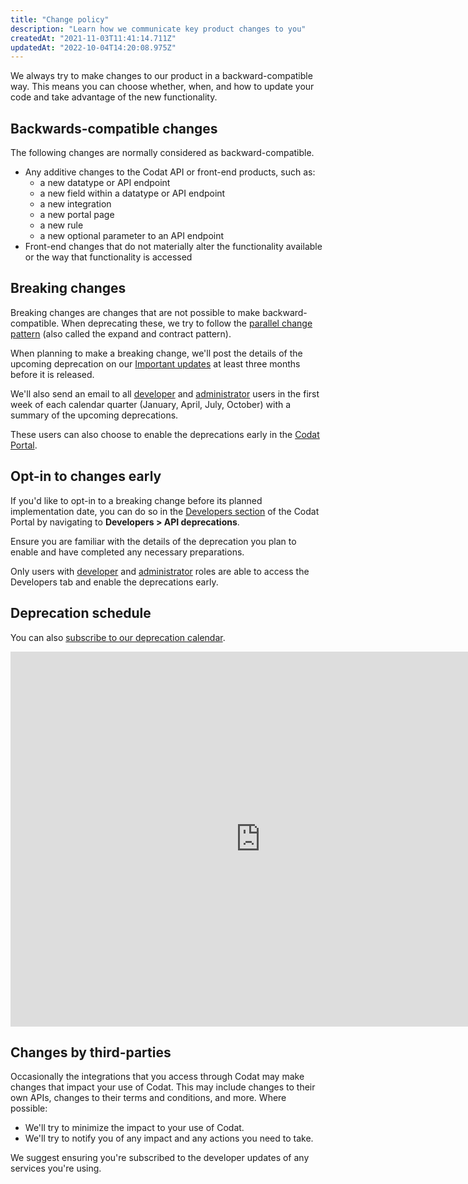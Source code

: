 ```yaml
---
title: "Change policy"
description: "Learn how we communicate key product changes to you"
createdAt: "2021-11-03T11:41:14.711Z"
updatedAt: "2022-10-04T14:20:08.975Z"
---
```


We always try to make changes to our product in a backward-compatible way. This means you can choose whether, when, and how to update your code and take advantage of the new functionality.

## Backwards-compatible changes

The following changes are normally considered as backward-compatible.
- Any additive changes to the Codat API or front-end products, such as:
    - a new datatype or API endpoint
    - a new field within a datatype or API endpoint
    - a new integration
    - a new portal page
    - a new rule
    - a new optional parameter to an API endpoint
- Front-end changes that do not materially alter the functionality available or the way that functionality is accessed

## Breaking changes

Breaking changes are changes that are not possible to make backward-compatible. When deprecating these, we try to follow the <a href="https://martinfowler.com/bliki/ParallelChange.html" target="_blank">parallel change pattern</a> (also called the expand and contract pattern).

When planning to make a breaking change, we'll post the details of the upcoming deprecation on our [Important updates](https://codat-docs.vercel.app/updates) at least three months before it is released.  

We'll also send an email to all [developer](https://codat-docs.vercel.app/configure/user-management/user-roles) and [administrator](https://codat-docs.vercel.app/configure/user-management/user-roles) users in the first week of each calendar quarter (January, April, July, October) with a summary of the upcoming deprecations. 

These users can also choose to enable the deprecations early in the <a href="https://app.codat.io/" target="_blank">Codat Portal</a>. 

## Opt-in to changes early

If you'd like to opt-in to a breaking change before its planned implementation date, you can do so in the [Developers section](https://codat-docs.vercel.app/configure/portal/developers) of the Codat Portal by navigating to **Developers&nbsp;> API deprecations**. 

Ensure you are familiar with the details of the deprecation you plan to enable and have completed any necessary preparations. 

Only users with [developer](https://codat-docs.vercel.app/configure/user-management/user-roles) and [administrator](https://codat-docs.vercel.app/configure/user-management/user-roles) roles are able to access the Developers tab and enable the deprecations early.

## Deprecation schedule

You can also [subscribe to our deprecation calendar](https://calendar.google.com/calendar/embed?src=c_83b00ebce11207e3c2b7b51fab82909ccff1e5a15f8d466f5919733aca458efb%40group.calendar.google.com).

<iframe src="https://calendar.google.com/calendar/embed?src=c_83b00ebce11207e3c2b7b51fab82909ccff1e5a15f8d466f5919733aca458efb%40group.calendar.google.com" style={{border: 0}} width="800" height="600" frameborder="0" scrolling="no"></iframe>

## Changes by third-parties

Occasionally the integrations that you access through Codat may make changes that impact your use of Codat. This may include changes to their own APIs, changes to their terms and conditions, and more. Where possible:
- We'll try to minimize the impact to your use of Codat.
- We'll try to notify you of any impact and any actions you need to take.

We suggest ensuring you're subscribed to the developer updates of any services you're using.
